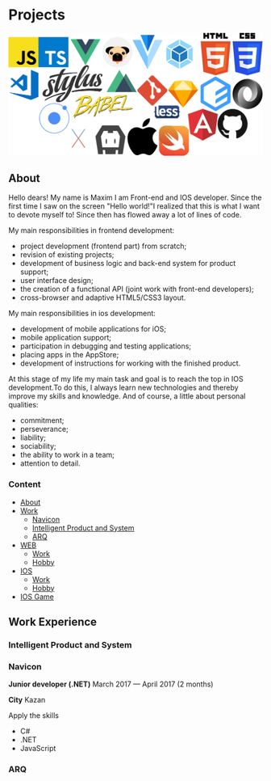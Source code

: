 # Projects
![](assets/main.png)
## About

  Hello dears! My name is Maxim I am Front-end and IOS developer. Since the first time I saw on the screen "Hello world!"I realized that this is what I want to devote myself to! Since then has flowed away a lot of lines of code.

My main responsibilities in frontend development: 
* project development (frontend part) from scratch;
* revision of existing projects;
* development of business logic and back-end system for product support;
* user interface design;
* the creation of a functional API (joint work with front-end developers);
* cross-browser and adaptive HTML5/CSS3 layout.
  
My main responsibilities in ios development:
* development of mobile applications for iOS;
* mobile application support;
* participation in debugging and testing applications;
* placing apps in the AppStore;
* development of instructions for working with the finished product.
    

Аt this stage of my life my main task and goal is to reach the top in IOS development.To do this, I always learn new technologies and thereby improve my skills and knowledge. And of course, a little about personal qualities:
* commitment;
* perseverance;
* liability;
* sociability;
* the ability to work in a team;
* attention to detail.


### Content
- [About](#about)
- [Work](#work)
  - [Navicon](#navicon)
  - [Intelligent Product and System](#intelligent-product-and-system)
  - [ARQ](#work-arq)
- [WEB](#web-development)
  - [Work](#web-work)
  - [Hobby](#web-hobby)
- [IOS](#ios-development)
  - [Work](#web-work)
  - [Hobby](#web-hobby)
- [IOS Game](#ios-game)

## Work Experience

### Intelligent Product and System

### Navicon

**Junior developer (.NET)** March 2017 — April 2017 (2 months)

**City** Kazan

Apply the skills
* C#
* .NET
* JavaScript

### ARQ


